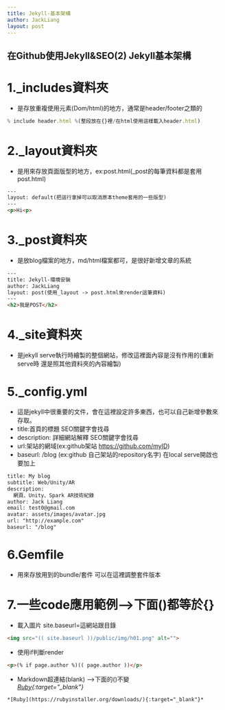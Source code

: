 ```yaml
---
title: Jekyll-基本架構
author: JackLiang
layout: post
---
```

<h2>在Github使用Jekyll&SEO(2)  Jekyll基本架構</h2>

# 1._includes資料夾
* 是存放重複使用元素(Dom/html)的地方，通常是header/footer之類的

```js
% include header.html %(整段放在{}裡/在html使用這樣載入header.html)
```

# 2._layout資料夾
* 是用來存放頁面版型的地方，ex:post.html(_post的每筆資料都是套用post.html)

```html
---
layout: default(把這行拿掉可以取消原本theme套用的一些版型)
---
<p>Hi<p>
```

# 3._post資料夾
* 是放blog檔案的地方，md/html檔案都可，是很好新增文章的系統

```html
---
title: Jekyll-環境安裝
author: JackLiang
layout: post(使用_layout -> post.html來render這筆資料)
---
<h2>我是POST</h2>
```

# 4._site資料夾
* 是jekyll serve執行時繪製的整個網站，修改這裡面內容是沒有作用的(重新serve時 還是照其他資料夾的內容繪製)

# 5._config.yml
* 這是jekyll中很重要的文件，會在這裡設定許多東西，也可以自己新增參數來存取。
* title:首頁的標題 SEO關鍵字會找尋
* description: 詳細網站解釋 SEO關鍵字會找尋
* url:架站的網域(ex:github架站 https://github.com/myID)
* baseurl: /blog (ex:github 自己架站的repository名字) 在local serve開啟也要加上

```html
title: My blog
subtitle: Web/Unity/AR
description: 
  網頁、Unity、Spark AR技術紀錄
author: Jack Liang
email: test0@gmail.com
avatar: assets/images/avatar.jpg
url: "http://example.com"
baseurl: "/blog"
```

# 6.Gemfile
* 用來存放用到的bundle/套件 可以在這裡調整套件版本

# 7.一些code應用範例-->下面()都等於{}
* 載入圖片  site.baseurl=這網站跟目錄

```html
<img src="(( site.baseurl ))/public/img/h01.png" alt=""> 
```

* 使用if判斷render

```html
<p>(% if page.author %)(( page.author ))</p>
```

* Markdown超連結(blank) -->下面的()不變
<br>*[Ruby](https://rubyinstaller.org/downloads/){:target="_blank"}*

```html
*[Ruby](https://rubyinstaller.org/downloads/){:target="_blank"}* 
```